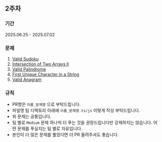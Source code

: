## 2주차

### 기간

2025.06.25 - 2025.07.02

### 문제

1. [Valid Sudoku](https://leetcode.com/explore/interview/card/top-interview-questions-easy/92/array/769/)
2. [Intersection of Two Arrays II](https://leetcode.com/explore/interview/card/top-interview-questions-easy/92/array/674/)
3. [Valid Palindrome](https://leetcode.com/explore/interview/card/top-interview-questions-easy/127/strings/883/)
4. [First Unique Character in a String](https://leetcode.com/explore/interview/card/top-interview-questions-easy/127/strings/881/)
5. [Valid Anagram](https://leetcode.com/explore/interview/card/top-interview-questions-easy/127/strings/882/)

### 규칙

- PR명은 `이름_문제명` 으로 부탁드립니다.
- 파일명 팀 디렉토리 아래에 `이름_문제명.ts/js` 이렇게 작성
  부탁드립니다.
- 위 문제는 공통입니다.
- 팀 별로 `Medium` 문제 하나씩 더 푸는 것을 권장드립니다만 강제하지는 않습니다. 어떤 문제를 푸실지는 팀 별로 자유입니다.
- 본인이 더 많은 문제를 풀었다면 더 PR 올려주셔도 좋습니다.
